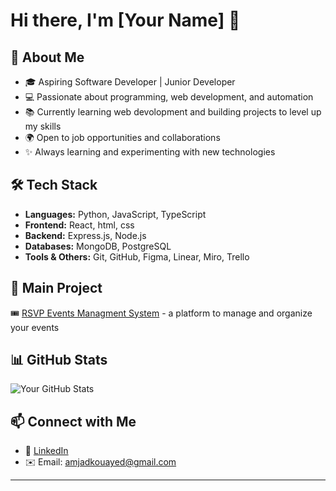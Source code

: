 # Hi there, I'm [Your Name] 👋

## 🚀 About Me  
- 🎓 Aspiring Software Developer | Junior Developer  
- 💻 Passionate about programming, web development, and automation  
- 📚 Currently learning web devolopment and building projects to level up my skills  
- 🌍 Open to job opportunities and collaborations  
- ✨ Always learning and experimenting with new technologies  

## 🛠️ Tech Stack  
- **Languages:** Python, JavaScript, TypeScript  
- **Frontend:** React, html, css 
- **Backend:** Express.js, Node.js  
- **Databases:** MongoDB, PostgreSQL  
- **Tools & Others:** Git, GitHub, Figma, Linear, Miro, Trello

## 📌 Main Project    
🎟️ [RSVP Events Managment System](https://github.com/yourusername/event-ms) - a platform to manage and organize your events

## 📊 GitHub Stats  
![Your GitHub Stats](https://github-readme-stats.vercel.app/api?username=amjadkouayed&show_icons=true&theme=dark)  

## 📫 Connect with Me  
- 💼 [LinkedIn](www.linkedin.com/in/amjadkouayed)  
- ✉️ Email: amjadkouayed@gmail.com 

---
